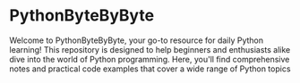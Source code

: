 # PythonByteByByte
 Welcome to PythonByteByByte, your go-to resource for daily Python learning! This repository is designed to help beginners and enthusiasts alike dive into the world of Python programming. Here, you'll find comprehensive notes and practical code examples that cover a wide range of Python topics
